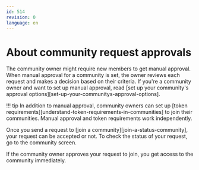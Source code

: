 ```yaml
---
id: 514
revision: 0
language: en
---
```


# About community request approvals

The community owner might require new members to get manual approval. When manual approval for a community is set, the owner reviews each request and makes a decision based on their criteria. If you're a community owner and want to set up manual approval, read [set up your community's approval options][set-up-your-communitys-approval-options].

!!! tip
In addition to manual approval, community owners can set up [token requirements][understand-token-requirements-in-communities] to join their communities. Manual approval and token requirements work independently.

Once you send a request to [join a community][join-a-status-community], your request can be accepted or not. To check the status of your request, go to the community screen.

<!--
image (place an image here that shows both situations)
-->

If the community owner approves your request to join, you get access to the community immediately.
